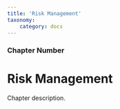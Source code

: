 ```yaml
---
title: 'Risk Management'
taxonomy:
    category: docs
---
```


### Chapter Number

# Risk Management

Chapter description.